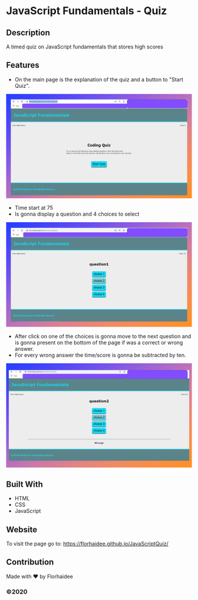# JavaScript Fundamentals - Quiz

## Description
A timed quiz on JavaScript fundamentals that stores high scores

## Features
* On the main page is the explanation of the quiz and a button to "Start Quiz".

 <img src="assets/images/Screenshot-Main-Page.PNG"/>

* Time start at 75 
* Is gonna display a question and 4 choices to select

![display question and choices](./assets/images/screenshot-choices.PNG)

* After click on one of the choices is gonna move to the next question and is gonna present on the bottom of the page if was a correct or wrong answer.
* For every wrong answer the time/score is gonna be subtracted by ten.

<img src="/assets/images/screenshot-JavaScript-Quiz.PNG"/>

## Built With
* HTML
* CSS
* JavaScript


## Website
To visit the page go to:
https://florhaidee.github.io/JavaScriptQuiz/

## Contribution
Made with ❤️ by Florhaidee

### ©️2020 
